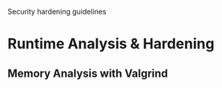 Security hardening guidelines




# Runtime Analysis & Hardening




## Memory Analysis with Valgrind

